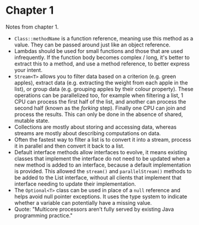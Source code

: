 # Chapter 1
Notes from chapter 1.

- `Class::methodName` is a function reference, meaning use this method as a value. They can be passed
around just like an object reference.
- Lambdas should be used for small functions and those that are used infrequently. If the function body becomes complex / long,
it's better to extract this to a method, and use a method reference, to better express your intent.
- `Stream<T>` allows you to filter data based on a criterion (e.g. green apples), extract data (e.g. extracting the weight from
each apple in the list), or group data (e.g. grouping apples by their colour property). These operations can be parallelized too, for example
when filtering a list, 1 CPU can process the first half of the list, and another can process the second half (known as the *forking* step). Finally
one CPU can join and process the results. This can only be done in the absence of shared, mutable state.
- Collections are mostly about storing and accessing data, whereas streams are mostly about describing computations on data.
- Often the fastest way to filter a list is to convert it into a stream, process it in parallel and then convert it back to a list.
- Default interface methods allow interfaces to evolve, it means existing classes that implement the interface do not need to be updated
when a new method is added to an interface, because a default implementation is provided. This allowed the `stream()` and `parallelStream()`
methods to be added to the List interface, without all clients that implement that interface needing to update their implementation.
- The `Optional<T>` class can be used in place of a `null` reference and helps avoid null pointer exceptions. It uses the type system to
indicate whether a variable can potentially have a missing value.
- Quote: "Multicore processors aren’t fully served by existing Java programming practice."